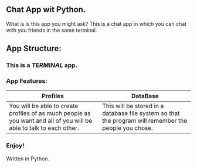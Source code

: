 ## Chat App wit Python.

What is is this app you might ask? This is a chat app in which you can chat with you friends in the same terminal.

## App Structure:

### __This is a _TERMINAL_ app.__

### App Features:

| Profiles | DataBase |
| -------- | -------- |
| You will be able to create profiles of as much people as you want and all of you will be able to talk to each other. | This will be stored in a database file system so that the program will remember the people you chose. |

### Enjoy!
Written in Python.